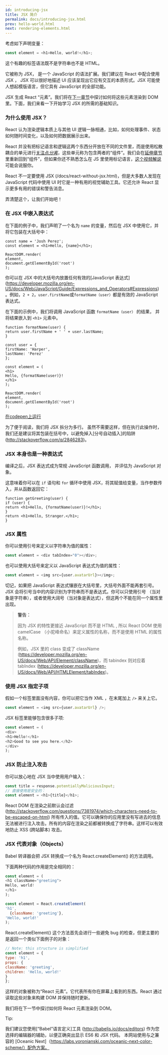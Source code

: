 ```yaml
---
id: introducing-jsx
title: JSX 简介
permalink: docs/introducing-jsx.html
prev: hello-world.html
next: rendering-elements.html
---
```


考虑如下声明变量：

```js
const element = <h1>Hello, world!</h1>;
```

这个有趣的标签语法既不是字符串也不是 HTML。

它被称为 JSX， 是一个 JavaScript 的语法扩展。我们建议在 React 中配合使用 JSX ， JSX 可以很好地描述 UI 应该呈现出它应有交互的本质形式。JSX 可能使人想起模版语言，但它具有 JavaScript 的全部功能。

JSX 生成 React “元素”。我们将在[下一章节](/docs/rendering-elements.html)中探讨如何将这些元素渲染到 DOM 里。下面，我们来看一下开始学习 JSX 的所需的基础知识。

### 为什么使用 JSX？

React 认为渲染逻辑本质上与其他 UI 逻辑一脉相通，比如，如何处理事件、状态如何随时间变化，以及如何把数据展示出来。

React 并没有把标记语言和逻辑这两个东西分开放在不同的文件里，而是使用松散耦合的单元进行[关注点*分离*](https://en.wikipedia.org/wiki/Separation_of_concerns)，这些单元称为包含两者的“组件”。我们会在[延伸章节](/docs/components-and-props.html)里重新回到“组件”，但如果你还不熟悉怎么在 JS 里使用标记语言，[这个视频解说](https://www.youtube.com/watch?v=x7cQ3mrcKaY)可能会说服你。

React 不一定要使用 JSX (/docs/react-without-jsx.html)，但是大多数人发现在JavaScript 代码中使用 UI 时它是一种有用的视觉辅助工具。它还允许 React 显示更多有用的错误和警告消息。

弄清楚这个，让我们开始吧！

### 在 JSX 中嵌入表达式

在下面的例子中，我们声明了一个名为 `name` 的变量，然后在 JSX 中使用它，并将它包装在大括号中：

```js{1,2}
const name = 'Josh Perez';
const element = <h1>Hello, {name}</h1>;

ReactDOM.render(
element,
document.getElementById('root')
);
```

你可以在 JSX 中的大括号内放置任何有效的[JavaScript 表达式] (https://developer.mozilla.org/en-US/docs/Web/JavaScript/Guide/Expressions_and_Operators#Expressions)。例如，`2 + 2`，`user.firstName`或`formatName（user）`都是有效的 JavaScript 表达式。

在下面的示例中，我们将调用 JavaScript 函数 `formatName（user）` 的结果， 并将结果嵌入到 `<h1>` 元素中。

```js{12}
function formatName(user) {
return user.firstName + ' ' + user.lastName;
}

const user = {
firstName: 'Harper',
lastName: 'Perez'
};

const element = (
<h1>
Hello, {formatName(user)}!
</h1>
);

ReactDOM.render(
element,
document.getElementById('root')
);
```

[在codepen上运行](codepen://introducing-jsx)

为了便于阅读，我们将 JSX 拆分为多行。 虽然不需要这样，但在执行此操作时，我们还是建议将其包装在括号中，以避免掉入[分号自动插入]的陷阱 (http://stackoverflow.com/q/2846283)。

### JSX 本身也是一种表达式

编译之后，JSX 表达式成为常规 JavaScript 函数调用， 并评估为 JavaScript 对象。

这意味着你可以在 `if` 语句和 `for` 循环中使用 JSX，将其赋值给变量，当作参数传入，并从函数返回它：

```js{3,5}
function getGreeting(user) {
if (user) {
return <h1>Hello, {formatName(user)}!</h1>;
}
return <h1>Hello, Stranger.</h1>;
}
```

### JSX 属性

你可以使用引号来定义以字符串为值的属性：

```js
const element = <div tabIndex="0"></div>;
```

也可以使用大括号来定义以 JavaScript 表达式为值的属性：

```js
const element = <img src={user.avatarUrl}></img>;
```

切记，如果把 JavaScript 表达式镶嵌在大括号里，大括号外面不能再套引号。JSX 会将引号当中的内容识别为字符串而不是表达式。你可以只使用引号 （当对象是字符串），或者使用大阔号（当对象是表达式），但这两个不能在同一个属性里出现。

>**警告：**
>
>因为 JSX 的特性更接近 JavaScript 而不是 HTML , 所以 React DOM 使用 camelCase （小驼峰命名）来定义属性的名称，而不是使用 HTML 的属性名称。
>
>例如，JSX 里的 class 变成了 className (https://developer.mozilla.org/en-US/docs/Web/API/Element/className)，而 tabindex 则对应着 tabIndex (https://developer.mozilla.org/en-US/docs/Web/API/HTMLElement/tabIndex)。

### 使用 JSX 指定子项

假如一个标签里面没有内容，你可以把它当作 XML ，在末尾加上 `/>` 来关上它。

```js
const element = <img src={user.avatarUrl} />;
```

JSX 标签里能够包含很多子项:

```js
const element = (
<div>
<h1>Hello!</h1>
<h2>Good to see you here.</h2>
</div>
);
```

### JSX 防止注入攻击

你可以放心地在 JSX 当中使用用户输入：

```js
const title = response.potentiallyMaliciousInput;
// 直接使用是安全的：
const element = <h1>{title}</h1>;
```

React DOM 在渲染之前默认会过滤 (http://stackoverflow.com/questions/7381974/which-characters-need-to-be-escaped-on-html)  所有传入的值。它可以确保你的应用里没有写进去的信息无法被进行注入攻击。所有的内容在渲染之前都被转换成了字符串。这样可以有效地防止 XSS (跨站脚本) 攻击。

### JSX 代表对象（Objects）

Babel 转译器会把 JSX 转换成一个名为 React.createElement() 的方法调用。

下面两种代码的作用是完全相同的：


```js
const element = (
<h1 className="greeting">
Hello, world!
</h1>
);
```

```js
const element = React.createElement(
'h1',
  {className: 'greeting'},
'Hello, world!'
);
```

React.createElement() 这个方法首先会进行一些避免 bug 的检查，但更主要的是返回一个类似下面例子的对象：

```js
// Note: this structure is simplified
const element = {
type: 'h1',
props: {
className: 'greeting',
children: 'Hello, world!'
}
};
```

这样的对象被称为“React 元素”。它代表所有你在屏幕上看到的东西。React 通过读取这些对象来构建 DOM 并保持随时更新。

我们将在下一节中探讨如何将 React 元素渲染到 DOM。

Tip:

我们建议您使用[“Babel”语言定义]工具 (http://babeljs.io/docs/editors) 作为您选择的编辑器的辅助，以便正确突出显示 ES6 和 JSX 代码。 本网站使用与之兼容的 [Oceanic Next]（https://labs.voronianski.com/oceanic-next-color-scheme/）配色方案。

